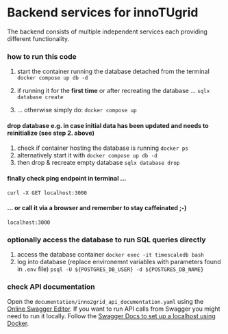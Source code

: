 # Backend services for innoTUgrid

The backend consists of multiple independent services each providing different functionality.

### how to run this code

1. start the container running the database detached from the terminal
`docker compose up db -d`

2. if running it for the **first time** or after recreating the database ... 
`sqlx database create`

3. ... otherwise simply do:
`docker compose up`

#### **drop database** e.g. in case initial data has been updated and needs to reinitialize (see step 2. above)
1. check if container hosting the database is running
`docker ps`
2. alternatively start it with
`docker compose up db -d`
3. then drop & recreate empty database
`sqlx database drop`

#### **finally** check ping endpoint in terminal ...
`curl -X GET localhost:3000`
#### ... or call it via a browser and remember to stay caffeinated ;-)
`localhost:3000`

### optionally **access the database** to run SQL queries directly
1. access the database container
`docker exec -it timescaledb bash`
2. log into database (replace environemnt variables with parameters found in `.env` file)
`psql -U ${POSTGRES_DB_USER} -d ${POSTGRES_DB_NAME}`

### check API documentation
Open the `documentation/inno2grid_api_documentation.yaml` using the [Online Swagger Editor](https://editor.swagger.io/).
If you want to run API calls from Swagger you might need to run it locally. Follow the [Swagger Docs to set up a localhost using Docker](https://swagger.io/docs/open-source-tools/swagger-ui/usage/installation/).